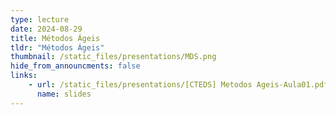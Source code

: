 ```yaml
---
type: lecture
date: 2024-08-29
title: Métodos Ágeis
tldr: "Métodos Ágeis"
thumbnail: /static_files/presentations/MDS.png
hide_from_announcments: false
links: 
    - url: /static_files/presentations/[CTEDS] Metodos Ageis-Aula01.pdf
      name: slides
---
```



